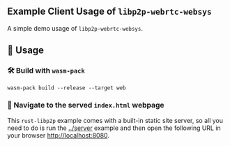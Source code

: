 ## Example Client Usage of `libp2p-webrtc-websys`

A simple demo usage of `libp2p-webrtc-websys`.

## 🚴 Usage

### 🛠️ Build with `wasm-pack`

```
wasm-pack build --release --target web
```

### 🎁 Navigate to the served `index.html` webpage

This `rust-libp2p` example comes with a built-in static site server, so all you need to do is run the [../server](../server) example and then open the following URL in your browser [http://localhost:8080](http://localhost:8080).

